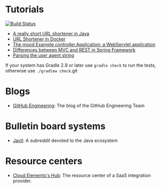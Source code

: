 # Tutorials
[![Build Status](https://travis-ci.org/UNIZAR-30246-WebEngineering/tutorials.svg)](https://travis-ci.org/UNIZAR-30246-WebEngineering/tutorials)
* [A really short URL shortener in Java](urlshortener)
* [URL Shortener in Docker](urlshortener-docker)
* [The mood Example controller.Application: a WebServlet application](mood)
* [Differences between MVC and REST in Spring Framework](controller-mvc-rest)
* [Parsing the user agent string](user-agent)

If your system has Gradle 2.9 or later use `gradle check` to run the tests, otherwise use `./gradlew check`.git

# Blogs

* [GitHub Engineering](https://githubengineering.com/): The blog of the GitHub Engineering Team

# Bulletin board systems

* [Javit](https://www.reddit.com/r/java/): A *subreddit* devoted to the Java ecosystem

# Resource centers

* [Cloud Elements's Hub](https://resources.cloud-elements.com/): The resource center of a SaaS integration provider.
